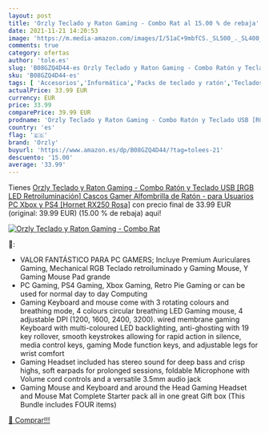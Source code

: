 ```yaml
---
layout: post
title: 'Orzly Teclado y Raton Gaming - Combo Rat al 15.00 % de rebaja'
date: 2021-11-21 14:20:53
image: 'https://m.media-amazon.com/images/I/51aC+9mbfCS._SL500_._SL400_.jpg'
comments: true
category: ofertas
author: 'tole.es'
slug: 'B08GZQ4D44-es Orzly Teclado y Raton Gaming - Combo Ratón y Teclado USB...'
sku: 'B08GZQ4D44-es'
tags: [ 'Accesorios','Informática','Packs de teclado y ratón','Teclados, ratones y periféricos de entrada','orzly','ps4','xbox', ]
actualPrice: 33.99 EUR
currency: EUR
price: 33.99
comparePrice: 39.99 EUR
prodname: 'Orzly Teclado y Raton Gaming - Combo Ratón y Teclado USB [RGB LED Retroiluminación]  Cascos Gamer  Alfombrilla de Ratón - para Usuarios PC  Xbox y PS4 [Hornet RX250 Rosa]'
country: 'es'
flag: '🇪🇸'
brand: 'Orzly'
buyurl: 'https://www.amazon.es/dp/B08GZQ4D44/?tag=tolees-21'
descuento: '15.00'
average: '33.99'
---
```


Tienes [Orzly Teclado y Raton Gaming - Combo Ratón y Teclado USB [RGB LED Retroiluminación]  Cascos Gamer  Alfombrilla de Ratón - para Usuarios PC  Xbox y PS4 [Hornet RX250 Rosa]](https://www.amazon.es/dp/B08GZQ4D44/?tag=tolees-21) con precio final de  33.99 EUR (original: 39.99 EUR) (15.00 %  de rebaja) aqui!

[![Orzly Teclado y Raton Gaming - Combo Rat](https://m.media-amazon.com/images/I/51aC+9mbfCS._SL500_._SL400_.jpg)](https://www.amazon.es/dp/B08GZQ4D44/?tag=tolees-21)

🔎:

- VALOR FANTÁSTICO PARA PC GAMERS; Incluye Premium Auriculares Gaming, Mechanical RGB Teclado retroiluminado y Gaming Mouse, Y Gaming Mouse Pad grande
- PC Gaming, PS4 Gaming, Xbox Gaming, Retro Pie Gaming or can be used for normal day to day Computing
- Gaming Keyboard and mouse come with 3 rotating colours and breathing mode, 4 colours circular breathing LED Gaming mouse, 4 adjustable DPI (1200, 1600, 2400, 3200). wired membrane gaming Keyboard with multi-coloured LED backlighting, anti-ghosting with 19 key rollover, smooth keystrokes allowing for rapid action in silence, media control keys, gaming Mode function keys, and adjustable legs for wrist comfort
- Gaming Headset included has stereo sound for deep bass and crisp highs, soft earpads for prolonged sessions, foldable Microphone with Volume cord controls and a versatile 3.5mm audio jack
- Gaming Mouse and Keyboard and around the Head Gaming Headset and Mouse Mat Complete Starter pack all in one great Gift box (This Bundle includes FOUR items)

[🛒 Comprar!!!](https://www.amazon.es/dp/B08GZQ4D44/?tag=tolees-21)
